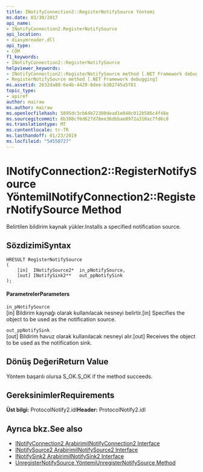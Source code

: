 ```yaml
---
title: INotifyConnection2::RegisterNotifySource Yöntemi
ms.date: 03/30/2017
api_name:
- INotifyConnection2.RegisterNotifySource
api_location:
- diasymreader.dll
api_type:
- COM
f1_keywords:
- INotifyConnection2::RegisterNotifySource
helpviewer_keywords:
- INotifyConnection2::RegisterNotifySource method [.NET Framework debugging]
- RegisterNotifySource method [.NET Framework debugging]
ms.assetid: 2632da80-6e4b-4429-8dee-b382745a5f81
topic_type:
- apiref
author: mairaw
ms.author: mairaw
ms.openlocfilehash: 5895dc3cb64b72380dead1e048c012b586c4f48e
ms.sourcegitcommit: 6b308cf6d627d78ee36dbbae8972a310ac7fd6c8
ms.translationtype: MT
ms.contentlocale: tr-TR
ms.lasthandoff: 01/23/2019
ms.locfileid: "54550727"
---
```

# <a name="inotifyconnection2registernotifysource-method"></a><span data-ttu-id="e9f78-102">INotifyConnection2::RegisterNotifySource Yöntemi</span><span class="sxs-lookup"><span data-stu-id="e9f78-102">INotifyConnection2::RegisterNotifySource Method</span></span>
<span data-ttu-id="e9f78-103">Belirtilen bildirim kaynak yükler.</span><span class="sxs-lookup"><span data-stu-id="e9f78-103">Installs a specified notification source.</span></span>  
  
## <a name="syntax"></a><span data-ttu-id="e9f78-104">Sözdizimi</span><span class="sxs-lookup"><span data-stu-id="e9f78-104">Syntax</span></span>  
  
```  
HRESULT RegisterNotifySource  
(  
    [in]  INotifySource2*  in_pNotifySource,  
    [out] INotifySink2**   out_ppNotifySink  
);  
```  
  
#### <a name="parameters"></a><span data-ttu-id="e9f78-105">Parametreler</span><span class="sxs-lookup"><span data-stu-id="e9f78-105">Parameters</span></span>  
 `in_pNotifySource`  
 <span data-ttu-id="e9f78-106">[in] Bildirim kaynağı olarak kullanılacak nesneyi belirtir.</span><span class="sxs-lookup"><span data-stu-id="e9f78-106">[in] Specifies the object to be used as the notification source.</span></span>  
  
 `out_ppNotifySink`  
 <span data-ttu-id="e9f78-107">[out] Bildirim havuz olarak kullanılacak nesneyi alır.</span><span class="sxs-lookup"><span data-stu-id="e9f78-107">[out] Receives the object to be used as the notification sink.</span></span>  
  
## <a name="return-value"></a><span data-ttu-id="e9f78-108">Dönüş Değeri</span><span class="sxs-lookup"><span data-stu-id="e9f78-108">Return Value</span></span>  
 <span data-ttu-id="e9f78-109">Yöntem başarılı olursa S_OK.</span><span class="sxs-lookup"><span data-stu-id="e9f78-109">S_OK if the method succeeds.</span></span>  
  
## <a name="requirements"></a><span data-ttu-id="e9f78-110">Gereksinimler</span><span class="sxs-lookup"><span data-stu-id="e9f78-110">Requirements</span></span>  
 <span data-ttu-id="e9f78-111">**Üst bilgi:** ProtocolNotify2.idl</span><span class="sxs-lookup"><span data-stu-id="e9f78-111">**Header:** ProtocolNotify2.idl</span></span>  
  
## <a name="see-also"></a><span data-ttu-id="e9f78-112">Ayrıca bkz.</span><span class="sxs-lookup"><span data-stu-id="e9f78-112">See also</span></span>
- [<span data-ttu-id="e9f78-113">INotifyConnection2 Arabirimi</span><span class="sxs-lookup"><span data-stu-id="e9f78-113">INotifyConnection2 Interface</span></span>](../../../../docs/framework/unmanaged-api/diagnostics/inotifyconnection2-interface.md)
- [<span data-ttu-id="e9f78-114">INotifySource2 Arabirimi</span><span class="sxs-lookup"><span data-stu-id="e9f78-114">INotifySource2 Interface</span></span>](../../../../docs/framework/unmanaged-api/diagnostics/inotifysource2-interface.md)
- [<span data-ttu-id="e9f78-115">INotifySink2 Arabirimi</span><span class="sxs-lookup"><span data-stu-id="e9f78-115">INotifySink2 Interface</span></span>](../../../../docs/framework/unmanaged-api/diagnostics/inotifysink2-interface.md)
- [<span data-ttu-id="e9f78-116">UnregisterNotifySource Yöntemi</span><span class="sxs-lookup"><span data-stu-id="e9f78-116">UnregisterNotifySource Method</span></span>](../../../../docs/framework/unmanaged-api/diagnostics/inotifyconnection2-unregisternotifysource-method.md)
